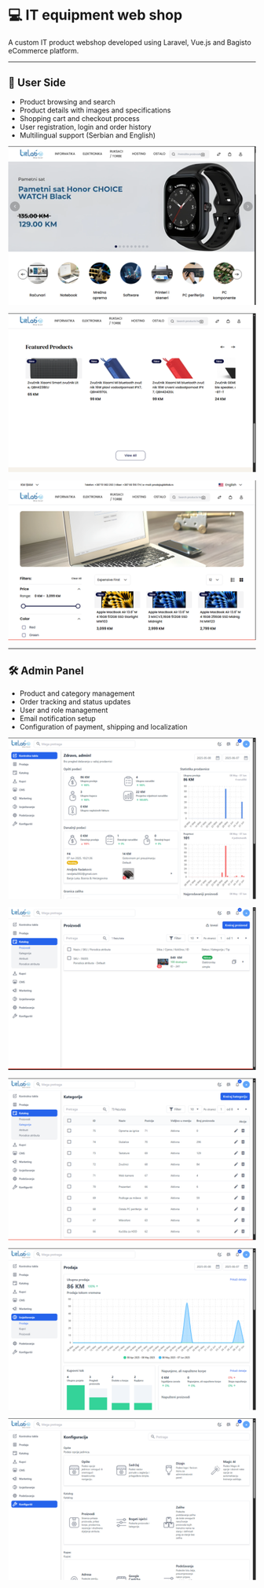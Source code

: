 # 💻 IT equipment web shop

A custom IT product webshop developed using Laravel, Vue.js and Bagisto eCommerce platform.

---

## 👥 User Side

- Product browsing and search  
- Product details with images and specifications  
- Shopping cart and checkout process  
- User registration, login and order history  
- Multilingual support (Serbian and English)

![screenshot](screenshots/picture1.png)

![screenshot](screenshots/picture2.png)

![screenshot](screenshots/picture3.png)


---

## 🛠️ Admin Panel

- Product and category management  
- Order tracking and status updates  
- User and role management  
- Email notification setup  
- Configuration of payment, shipping and localization


![screenshot](screenshots/picture4.png)

![screenshot](screenshots/picture5.png)

![screenshot](screenshots/picture6.png)

![screenshot](screenshots/picture7.png)

![screenshot](screenshots/picture8.png)
